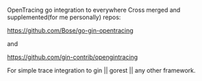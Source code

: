OpenTracing go integration to everywhere
Cross merged and supplemented(for me personally) repos:

https://github.com/Bose/go-gin-opentracing

and

https://github.com/gin-contrib/opengintracing

For simple trace integration to gin || gorest || any other framework.
